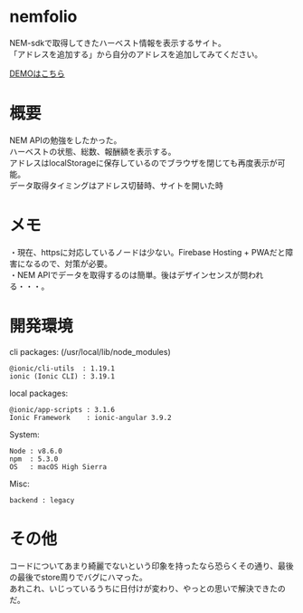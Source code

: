 # nemfolio
NEM-sdkで取得してきたハーベスト情報を表示するサイト。  
「アドレスを追加する」から自分のアドレスを追加してみてください。  

[DEMOはこちら](https://nemfolio.net)


# 概要

NEM APIの勉強をしたかった。  
ハーベストの状態、総数、報酬額を表示する。  
アドレスはlocalStorageに保存しているのでブラウザを閉じても再度表示が可能。  
データ取得タイミングはアドレス切替時、サイトを開いた時

# メモ

・現在、httpsに対応しているノードは少ない。Firebase Hosting + PWAだと障害になるので、対策が必要。  
・NEM APIでデータを取得するのは簡単。後はデザインセンスが問われる・・・。  

# 開発環境
cli packages: (/usr/local/lib/node_modules)  
  
    @ionic/cli-utils  : 1.19.1  
    ionic (Ionic CLI) : 3.19.1  
  
local packages:  
  
    @ionic/app-scripts : 3.1.6  
    Ionic Framework    : ionic-angular 3.9.2  
  
System:  
  
    Node : v8.6.0  
    npm  : 5.3.0  
    OS   : macOS High Sierra  
  
Misc:  
  
    backend : legacy  


# その他 
コードについてあまり綺麗でないという印象を持ったなら恐らくその通り、最後の最後でstore周りでバグにハマった。  
あれこれ、いじっているうちに日付けが変わり、やっとの思いで解決できたのだ。  
